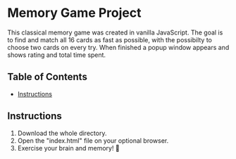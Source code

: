 # Memory Game Project
This classical memory game was created in vanilla JavaScript. 
The goal is to find and match all 16 cards as fast as possible, with the possibilty to choose two cards on every try. 
When finished a popup window appears and shows rating and total time spent.

## Table of Contents
* [Instructions](#instructions)

## Instructions
1. Download the whole directory. 
2. Open the "index.html" file on your optional browser.
3. Exercise your brain and memory! 🥳

